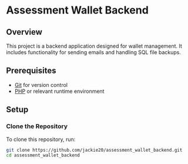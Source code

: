 # Assessment Wallet Backend

## Overview

This project is a backend application designed for wallet management. It includes functionality for sending emails and handling SQL file backups.

## Prerequisites

- [Git](https://git-scm.com/) for version control
- [PHP](https://www.php.net/) or relevant runtime environment

## Setup

### Clone the Repository

To clone this repository, run:

```bash
git clone https://github.com/jackie20/assessment_wallet_backend.git
cd assessment_wallet_backend
